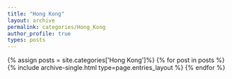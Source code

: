 ```yaml
---
title: "Hong Kong"
layout: archive
permalink: categories/Hong_Kong
author_profile: true
types: posts
---
```


{% assign posts = site.categories['Hong Kong']%}
{% for post in posts %} 
  {% include archive-single.html type=page.entries_layout %} 
{% endfor %}
